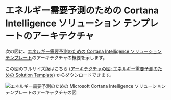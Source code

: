 <properties
	pageTitle="エネルギー需要予測のための Cortana Intelligence ソリューション テンプレートのアーキテクチャ | Microsoft Azure"
	description="エネルギー公益事業者の需要予測に役立つ Microsoft Cortana Intelligence ソリューション テンプレートのアーキテクチャ。"
	keywords="ソリューション アクセラレータ;Cortana Analytics;エネルギー予測"
	services="cortana-analytics"
	documentationCenter=""
	authors="garyericson"
	manager="jhubbard"
	editor="cgronlun"/>

<tags
	ms.service="cortana-analytics"
	ms.workload="data-services"
	ms.tgt_pltfrm="na"
	ms.devlang="na"
	ms.topic="article"
	ms.date="11/19/2015"
	ms.author="garye" />

# エネルギー需要予測のための Cortana Intelligence ソリューション テンプレートのアーキテクチャ

次の図に、[エネルギー需要予測のための Cortana Intelligence ソリューション テンプレート](cortana-analytics-playbook-demand-forecasting-energy.md)のアーキテクチャの概要を示します。

この図のフルサイズ版はこちら ([アーキテクチャの図: エネルギー需要予測のための Solution Template](http://download.microsoft.com/download/1/9/B/19B815F0-D1B0-4F67-AED3-A40544225FD1/ca-topologies-energy-forecasting.png)) からダウンロードできます。

![エネルギー需要予測のための Microsoft Cortana Intelligence ソリューション テンプレートのアーキテクチャの図][image]

[image]: ./media/cortana-analytics-architecture-demand-forecasting-energy/ca-topologies-energy-forecasting.png

<!---HONumber=AcomDC_0921_2016-->
